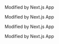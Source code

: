 

Modified by Next.js App

Modified by Next.js App

Modified by Next.js App

Modified by Next.js App